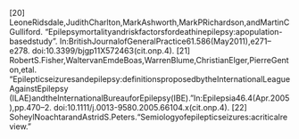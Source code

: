 [20] LeoneRidsdale,JudithCharlton,MarkAshworth,MarkPRichardson,andMartinCGulliford.
“Epilepsymortalityandriskfactorsfordeathinepilepsy:apopulation-basedstudy”.
In:BritishJournalofGeneralPractice61.586(May2011),e271–e278.
doi:10.3399/bjgp11X572463(cit.onp.4).
[21] RobertS.Fisher,WaltervanEmdeBoas,WarrenBlume,ChristianElger,PierreGenton,etal.
“Epilepticseizuresandepilepsy:definitionsproposedbytheInternationalLeagueAgainstEpilepsy
(ILAE)andtheInternationalBureauforEpilepsy(IBE).”In:Epilepsia46.4(Apr.2005),pp.470–2.
doi:10.1111/j.0013-9580.2005.66104.x(cit.onp.4).
[22] SoheylNoachtarandAstridS.Peters.“Semiologyofepilepticseizures:acriticalreview.”